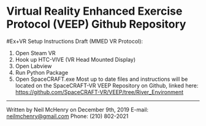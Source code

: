 # Virtual Reality Enhanced Exercise Protocol (VEEP) Github Repository

#Ex+VR Setup Instructions Draft (MMED VR Protocol):
1.	Open Steam VR
2.	Hook up HTC-VIVE (VR Head Mounted Display)
3.	Open Labview
4.	Run Python Package
5.	Open SpaceCRAFT.exe
Most up to date files and instructions will be located on the SpaceCRAFT-VR VEEP Repository on Github, linked here:
https://github.com/SpaceCRAFT-VR/VEEP/tree/River_Environment
----------------
Written by Neil McHenry on December 9th, 2019
E-mail: neilmchenry@gmail.com
Phone: (210) 802-2021


